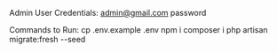 
Admin User Credentials:
admin@gmail.com
password

Commands to Run:
cp .env.example .env
npm i
composer i
php artisan migrate:fresh --seed

